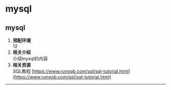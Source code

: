 # mysql

## mysql
1. **预配环境**  
12
2. **相关介绍**  
介绍mysql的内容  
3. **相关资源**  
SQL教程 [https://www.runoob.com/sql/sql-tutorial.html](https://www.runoob.com/sql/sql-tutorial.html)
* * * * * * * * * * * * * * * * 
